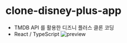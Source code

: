# clone-disney-plus-app
- TMDB API 를 활용한 디즈니 플러스 클론 코딩
- React / TypeScript
![preview](public/images/preview.png)